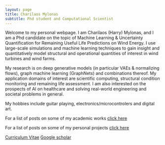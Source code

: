 ```yaml
---
layout: page
title: Charilaos Mylonas
subtitle: Phd student and Computational Scientist
---
```


Welcome to my personal webpage. I am Charilaos (Harry) Mylonas, and I am a Phd candidate on the topic of Machine Learning & Uncertainty Quantification
 for Remaining Useful Life Predictions on Wind Energy. 
I use large-scale simulations and machine learning techniques to gain insight and quantitatively model structural and operational quantities of interest in wind turbines and wind farms.

My research is on deep generative models (in particular VAEs & normalizing flows), graph machine learning (GraphNets) and combinations thereof.
My application domains of interest are scientific computing, structural condition monitoring and remaining life assessment.
I am also interested on the prospects of AI on healthcare and solving real-world engineering and societal problems in general.

My hobbies include guitar playing, electronics/microcontrolers and digital art.

For a list of posts on some of my academic works [click here](https://mylonasc.github.io/tags/#PhD)

For a list of posts on some of my personal projects [click here](https://mylonasc.github.io/tags/#personal)

[Curriculum Vitae](/cv/cv_4.pdf)
[Google scholar](https://scholar.google.com/citations?user=W7giwJEAAAAJ&hl=en)
